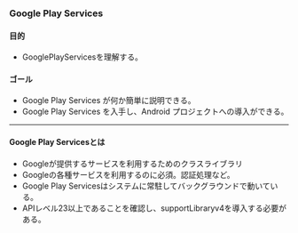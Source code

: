 ### Google Play Services

#### 目的
* GooglePlayServicesを理解する。

#### ゴール
* Google Play Services が何か簡単に説明できる。
* Google Play Services を入手し、Android プロジェクトへの導入ができる。

---
#### Google Play Servicesとは
* Googleが提供するサービスを利用するためのクラスライブラリ
* Googleの各種サービスを利用するのに必須。認証処理など。
* Google Play Servicesはシステムに常駐してバックグラウンドで動いている。
* APIレベル23以上であることを確認し、supportLibraryv4を導入する必要がある。
